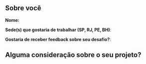 ## Sobre você

**Nome:**

**Sede(s) que gostaria de trabalhar (SP, RJ, PE, BH)**: 

**Gostaria de receber feedback sobre seu desafio?**:

## Alguma consideração sobre o seu projeto?

